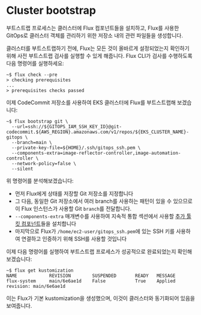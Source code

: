 # Cluster bootstrap

부트스트랩 프로세스는 클러스터에 Flux 컴포넌트들을 설치하고, Flux를 사용한 GitOps로 클러스터 객체를 관리하기 위한 저장소 내의 관련 파일들을 생성합니다.

클러스터를 부트스트랩하기 전에, Flux는 모든 것이 올바르게 설정되었는지 확인하기 위해 사전 부트스트랩 검사를 실행할 수 있게 해줍니다. Flux CLI가 검사를 수행하도록 다음 명령어를 실행하세요:

```
~$ flux check --pre
> checking prerequisites
...
> prerequisites checks passed
```

이제 CodeCommit 저장소를 사용하여 EKS 클러스터에 Flux를 부트스트랩해 보겠습니다:

```
~$ flux bootstrap git \
  --url=ssh://${GITOPS_IAM_SSH_KEY_ID}@git-codecommit.${AWS_REGION}.amazonaws.com/v1/repos/${EKS_CLUSTER_NAME}-gitops \
  --branch=main \
  --private-key-file=${HOME}/.ssh/gitops_ssh.pem \
  --components-extra=image-reflector-controller,image-automation-controller \
  --network-policy=false \
  --silent
```

위 명령어를 분석해보겠습니다:

* 먼저 Flux에게 상태를 저장할 Git 저장소를 지정합니다&#x20;
* 그 다음, 동일한 Git 저장소에서 여러 branch를 사용하는 패턴이 있을 수 있으므로 이 Flux 인스턴스가 사용할 Git `branch`를 전달합니다.&#x20;
* `--components-extra` 매개변수를 사용하여 지속적 통합 섹션에서 사용할 [추가 툴킷 컴포넌트](https://fluxcd.io/flux/components/image/)들을 설치합니다&#x20;
* 마지막으로 Flux가 `/home/ec2-user/gitops_ssh.pem`에 있는 SSH 키를 사용하여 연결하고 인증하기 위해 SSH를 사용할 것입니다

이제 다음 명령어를 실행하여 부트스트랩 프로세스가 성공적으로 완료되었는지 확인해보겠습니다:

```
~$ flux get kustomization
NAME            REVISION        SUSPENDED       READY   MESSAGE
flux-system     main/6e6ae1d    False           True    Applied revision: main/6e6ae1d
```

이는 Flux가 기본 kustomization을 생성했으며, 이것이 클러스터와 동기화되어 있음을 보여줍니다.

